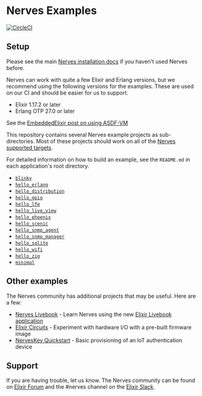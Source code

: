# Nerves Examples

[![CircleCI](https://circleci.com/gh/nerves-project/nerves_examples.svg?style=svg)](https://circleci.com/gh/nerves-project/nerves_examples)

## Setup

Please see the main [Nerves installation
docs](https://hexdocs.pm/nerves/installation.html) if you haven't used Nerves
before.

Nerves can work with quite a few Elixir and Erlang versions, but we recommend
using the following versions for the examples. These are used on our CI and
should be easier for us to support.

* Elixir 1.17.2 or later
* Erlang OTP 27.0 or later

See the [EmbeddedElixir post on using
ASDF-VM](https://embedded-elixir.com/post/2017-05-23-using-asdf-vm/)

This repository contains several Nerves example projects as sub-directories.
Most of these projects should work on all of the [Nerves supported
targets](https://hexdocs.pm/nerves/targets.html).

For detailed information on how to build an example, see the `README.md` in each
application's root directory.

* [`blinky`](https://github.com/nerves-project/nerves-examples/blob/main/blinky/README.md)
* [`hello_erlang`](https://github.com/nerves-project/nerves-examples/blob/main/hello_erlang/README.md)
* [`hello_distribution`](https://github.com/nerves-project/nerves-examples/blob/main/hello_distribution/README.md)
* [`hello_gpio`](https://github.com/nerves-project/nerves-examples/blob/main/hello_gpio/README.md)
* [`hello_lfe`](https://github.com/nerves-project/nerves-examples/blob/main/hello_lfe/README.md)
* [`hello_live_view`](https://github.com/nerves-project/nerves-examples/blob/main/hello_live_view/README.md)
* [`hello_phoenix`](https://github.com/nerves-project/nerves-examples/blob/main/hello_phoenix/README.md)
* [`hello_scenic`](https://github.com/nerves-project/nerves-examples/blob/main/hello_scenic/README.md)
* [`hello_snmp_agent`](https://github.com/nerves-project/nerves-examples/blob/main/hello_snmp_agent/README.md)
* [`hello_snmp_manager`](https://github.com/nerves-project/nerves-examples/blob/main/hello_snmp_manager/README.md)
* [`hello_sqlite`](https://github.com/nerves-project/nerves-examples/blob/main/hello_sqlite/README.md)
* [`hello_wifi`](https://github.com/nerves-project/nerves-examples/blob/main/hello_wifi/README.md)
* [`hello_zig`](https://github.com/nerves-project/nerves-examples/blob/main/hello_zig/README.md)
* [`minimal`](https://github.com/nerves-project/nerves-examples/blob/main/minimal/README.md)

## Other examples

The Nerves community has additional projects that may be useful. Here are a few:

* [Nerves Livebook](https://github.com/fhunleth/nerves_livebook) -
  Learn Nerves using the new [Elixir Livebook application](https://github.com/elixir-nx/livebook)
* [Elixir Circuits](https://github.com/elixir-circuits/circuits_quickstart) -
  Experiment with hardware I/O with a pre-built firmware image
* [NervesKey Quickstart](https://github.com/nerves-hub/nerves_key_quickstart) -
  Basic provisioning of an IoT authentication device

## Support

If you are having trouble, let us know. The Nerves community can be found on
[Elixir Forum](https://elixirforum.com/c/nerves-forum) and the #nerves channel
on the [Elixir Slack](https://elixir-slackin.herokuapp.com/).
